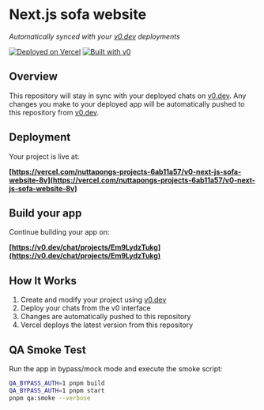 # Next.js sofa website

*Automatically synced with your [v0.dev](https://v0.dev) deployments*

[![Deployed on Vercel](https://img.shields.io/badge/Deployed%20on-Vercel-black?style=for-the-badge&logo=vercel)](https://vercel.com/nuttapongs-projects-6ab11a57/v0-next-js-sofa-website-8v)
[![Built with v0](https://img.shields.io/badge/Built%20with-v0.dev-black?style=for-the-badge)](https://v0.dev/chat/projects/Em9LydzTukg)

## Overview

This repository will stay in sync with your deployed chats on [v0.dev](https://v0.dev).
Any changes you make to your deployed app will be automatically pushed to this repository from [v0.dev](https://v0.dev).

## Deployment

Your project is live at:

**[https://vercel.com/nuttapongs-projects-6ab11a57/v0-next-js-sofa-website-8v](https://vercel.com/nuttapongs-projects-6ab11a57/v0-next-js-sofa-website-8v)**

## Build your app

Continue building your app on:

**[https://v0.dev/chat/projects/Em9LydzTukg](https://v0.dev/chat/projects/Em9LydzTukg)**

## How It Works

1. Create and modify your project using [v0.dev](https://v0.dev)
2. Deploy your chats from the v0 interface
3. Changes are automatically pushed to this repository
4. Vercel deploys the latest version from this repository

## QA Smoke Test

Run the app in bypass/mock mode and execute the smoke script:

```bash
QA_BYPASS_AUTH=1 pnpm build
QA_BYPASS_AUTH=1 pnpm start
pnpm qa:smoke --verbose
```

